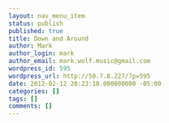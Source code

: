 ```yaml
---
layout: nav_menu_item
status: publish
published: true
title: Down and Around
author: Mark
author_login: mark
author_email: mark.wolf.music@gmail.com
wordpress_id: 595
wordpress_url: http://50.7.8.227/?p=595
date: 2012-02-12 20:23:18.000000000 -05:00
categories: []
tags: []
comments: []
---
```


